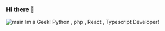 ### Hi there 👋
![main](https://github.com/user-attachments/assets/d0681cb4-bc35-4842-9640-75673959b28b)
Im a Geek!
Python , php , React , Typescript
Developer!

<!--
**Amirooo99/Amirooo99** is a ✨ _special_ ✨ repository because its `README.md` (this file) appears on your GitHub profile.

Here are some ideas to get you started:

- 🔭 I’m currently working on ...
- 🌱 I’m currently learning ...
- 👯 I’m looking to collaborate on ...
- 🤔 I’m looking for help with ...
- 💬 Ask me about ...
- 📫 How to reach me: ...
- 😄 Pronouns: ...
- ⚡ Fun fact: ...
-->
